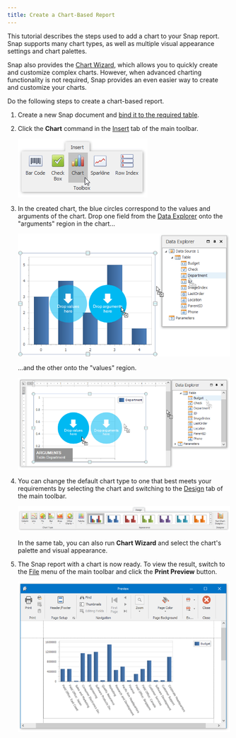 ```yaml
---
title: Create a Chart-Based Report
---
```

This tutorial describes the steps used to add a chart to your Snap report. Snap supports many chart types, as well as multiple visual appearance settings and chart palettes.

Snap also provides the [Chart Wizard](../../../../interface-elements-for-desktop/articles/charting/chart-wizard.md), which allows you to quickly create and customize complex charts. However, when advanced charting functionality is not required, Snap provides an even easier way to create and customize your charts.

Do the following steps to create a chart-based report.
1. Create a new Snap document and [bind it to the required table](../../../../interface-elements-for-desktop/articles/snap-reporting-engine/connect-to-data/connect-a-document-to-a-data-source.md).
2. Click the **Chart** command in the [Insert](../../../../interface-elements-for-desktop/articles/snap-reporting-engine/graphical-user-interface/main-toolbar/general-tools-insert.md) tab of the main toolbar.
	
	![ReportWithChart-01](../../../images/Img18287.png)
3. In the created chart, the blue circles correspond to the values and arguments of the chart. Drop one field from the [Data Explorer](../../../../interface-elements-for-desktop/articles/snap-reporting-engine/graphical-user-interface/snap-application-elements/data-explorer.md) onto the "arguments" region in the chart...
	
	![ReportWithChart-02](../../../images/Img18288.png)
	
	...and the other onto the "values" region.
	
	![ReportWithChart-03](../../../images/Img18289.png)
4. You can change the default chart type to one that best meets your requirements by selecting the chart and switching to the [Design](../../../../interface-elements-for-desktop/articles/snap-reporting-engine/graphical-user-interface/main-toolbar/chart-tools-design.md) tab of the main toolbar.
	
	![snap-chart-toolbar](../../../images/Img18391.png)
	
	In the same tab, you can also run **Chart Wizard** and select the chart's palette and visual appearance.
5. The Snap report with a chart is now ready. To view the result, switch to the [File](../../../../interface-elements-for-desktop/articles/snap-reporting-engine/graphical-user-interface/main-toolbar/general-tools-file.md) menu of the main toolbar and click the **Print Preview** button.
	
	![ReportWithChart-05](../../../images/Img18349.png)
